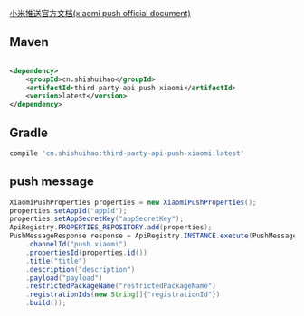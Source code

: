 [小米推送官方文档(xiaomi push official document)](https://dev.mi.com/console/doc/detail?pId=230)

## Maven

```xml

<dependency>
    <groupId>cn.shishuihao</groupId>
    <artifactId>third-party-api-push-xiaomi</artifactId>
    <version>latest</version>
</dependency>
```

## Gradle

``` groovy
compile 'cn.shishuihao:third-party-api-push-xiaomi:latest'
```

## push message

``` java
XiaomiPushProperties properties = new XiaomiPushProperties();
properties.setAppId("appId");
properties.setAppSecretKey("appSecretKey");
ApiRegistry.PROPERTIES_REPOSITORY.add(properties);
PushMessageResponse response = ApiRegistry.INSTANCE.execute(PushMessageRequest.Builder.builder()
    .channelId("push.xiaomi")
    .propertiesId(properties.id())
    .title("title")
    .description("description")
    .payload("payload")
    .restrictedPackageName("restrictedPackageName")
    .registrationIds(new String[]{"registrationId"})
    .build());
```
